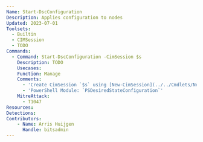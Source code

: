 ```yaml
---
Name: Start-DscConfiguration
Description: Applies configuration to nodes
Updated: 2023-07-01
Toolsets:
  - Builtin
  - CIMSession
  - TODO
Commands:
  - Command: Start-DscConfiguration -CimSession $s
    Description: TODO
    Usecases:
    Function: Manage
    Comments:
      - 'Create CimSession `$s` using [New-CimSession](../../Cmdlets/New-CimSession/)'
      - 'PowerShell Module: `PSDesiredStateConfiguration`'
    MitreAttack:
      - T1047
Resources:
Detections:
Contributors:
    - Name: Arris Huijgen
      Handle: bitsadmin
---
```

